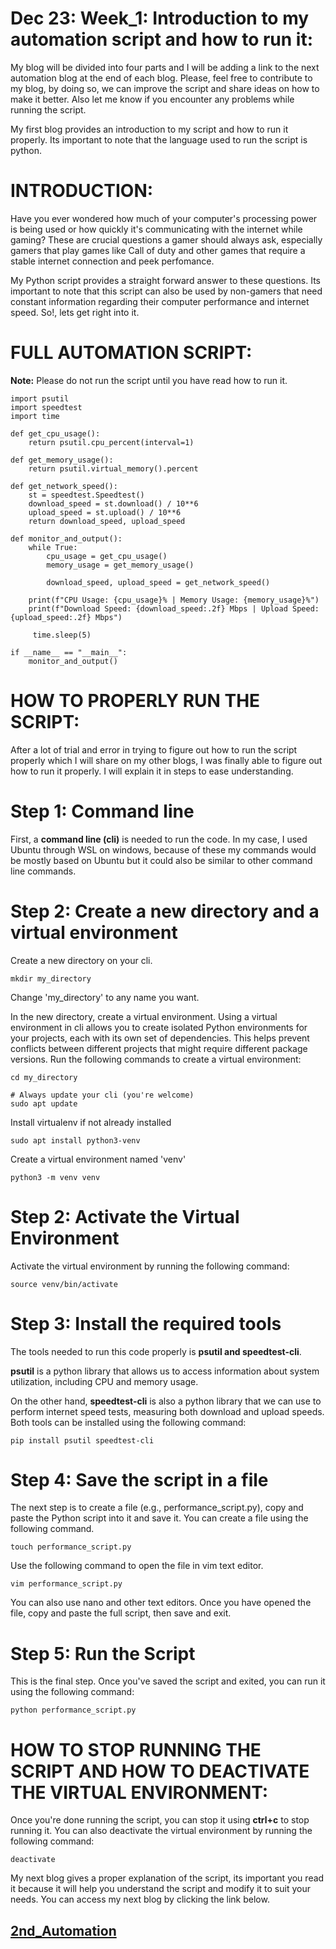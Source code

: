 # Dec 23: Week_1: Introduction to my automation script and how to run it:

My blog will be divided into four parts and I will be adding a link to the next automation blog at the end of each blog. Please, feel free to contribute to my blog, by doing so, we can improve the script and share ideas on how to make it better. Also let me know if you encounter any problems while running the script.

My first blog provides an introduction to my script and how to run it properly. Its important to note that the language used to run the script is python.

# INTRODUCTION:
Have you ever wondered how much of your computer's processing power is being used or how quickly it's communicating with the internet while gaming? These are crucial questions a gamer should always ask, especially gamers that play games like Call of duty and other games that require a stable internet connection and peek perfomance.

My Python script provides a straight forward answer to these questions. Its important to note that this script can also be used by non-gamers that need constant information regarding their computer performance and internet speed. So!, lets get right into it.

# FULL AUTOMATION SCRIPT:
**Note:** Please do not run the script until you have read how to run it.

```
import psutil
import speedtest
import time

def get_cpu_usage():
    return psutil.cpu_percent(interval=1)

def get_memory_usage():
    return psutil.virtual_memory().percent

def get_network_speed():
    st = speedtest.Speedtest()
    download_speed = st.download() / 10**6
    upload_speed = st.upload() / 10**6
    return download_speed, upload_speed

def monitor_and_output():
    while True:
        cpu_usage = get_cpu_usage()
        memory_usage = get_memory_usage()
        
        download_speed, upload_speed = get_network_speed()
  
    print(f"CPU Usage: {cpu_usage}% | Memory Usage: {memory_usage}%")
    print(f"Download Speed: {download_speed:.2f} Mbps | Upload Speed: {upload_speed:.2f} Mbps")

     time.sleep(5)

if __name__ == "__main__":
    monitor_and_output()
```

# HOW TO PROPERLY RUN THE SCRIPT:
After a lot of trial and error in trying to figure out how to run the script properly which I will share on my other blogs, I was finally able to figure out how to run it properly. I will explain it in steps to ease understanding.

# Step 1: Command line
First, a **command line (cli)** is needed to run the code. In my case, I used Ubuntu through WSL on windows, because of these my commands would be mostly based on Ubuntu but it could also be similar to other command line commands. 

# Step 2: Create a new directory and a virtual environment
Create a new directory on your cli.
```
mkdir my_directory
```
Change 'my_directory' to any name you want.

In the new directory, create a virtual environment. Using a virtual environment in cli allows you to create isolated Python environments for your projects, each with its own set of dependencies. This helps prevent conflicts between different projects that might require different package versions.
Run the following commands to create a virtual environment:
```
cd my_directory
```
```
# Always update your cli (you're welcome)
sudo apt update
```
Install virtualenv if not already installed
```
sudo apt install python3-venv
```
Create a virtual environment named 'venv'
```
python3 -m venv venv
```

# Step 2: Activate the Virtual Environment
Activate the virtual environment by running the following command:
```
source venv/bin/activate
```

# Step 3: Install the required tools
The tools needed to run this code properly is **psutil and speedtest-cli**.

**psutil** is a python library that allows us to access information about system utilization, including CPU and memory usage. 

On the other hand, **speedtest-cli** is also a python library that we can use to perform internet speed tests, measuring both download and upload speeds.
Both tools can be installed using the following command:
```
pip install psutil speedtest-cli
```

# Step 4: Save the script in a file
The next step is to create a file (e.g., performance_script.py), copy and paste the Python script into it and save it.
You can create a file using the following command.
```
touch performance_script.py
```

Use the following command to open the file in vim text editor.
```
vim performance_script.py
```
You can also use nano and other text editors. Once you have opened the file, copy and paste the full script, then save and exit.

# Step 5: Run the Script
This is the final step. Once you've saved the script and exited, you can run it using the following command:
```
python performance_script.py
```

# HOW TO STOP RUNNING THE SCRIPT AND HOW TO DEACTIVATE THE VIRTUAL ENVIRONMENT:
Once you're done running the script, you can stop it using **ctrl+c** to stop running it. You can also deactivate the virtual environment by running the following command:
```
deactivate
```

My next blog gives a proper explanation of the script, its important you read it because it will help you understand the script and modify it to suit your needs. You can access my next blog by clicking the link below.

## [2nd_Automation](Automation_0.2.md)
